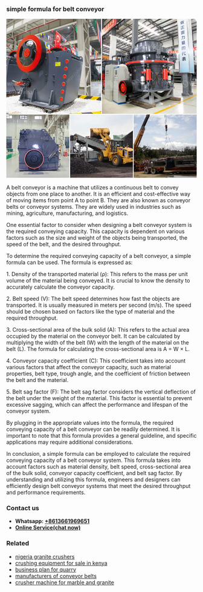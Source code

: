 <h3>simple formula for belt conveyor</h3><img src='1708322996.jpg' alt=''><p>A belt conveyor is a machine that utilizes a continuous belt to convey objects from one place to another. It is an efficient and cost-effective way of moving items from point A to point B. They are also known as conveyor belts or conveyor systems. They are widely used in industries such as mining, agriculture, manufacturing, and logistics.</p><p>One essential factor to consider when designing a belt conveyor system is the required conveying capacity. This capacity is dependent on various factors such as the size and weight of the objects being transported, the speed of the belt, and the desired throughput.</p><p>To determine the required conveying capacity of a belt conveyor, a simple formula can be used. The formula is expressed as:</p><p>1. Density of the transported material (ρ): This refers to the mass per unit volume of the material being conveyed. It is crucial to know the density to accurately calculate the conveyor capacity.</p><p>2. Belt speed (V): The belt speed determines how fast the objects are transported. It is usually measured in meters per second (m/s). The speed should be chosen based on factors like the type of material and the required throughput.</p><p>3. Cross-sectional area of the bulk solid (A): This refers to the actual area occupied by the material on the conveyor belt. It can be calculated by multiplying the width of the belt (W) with the length of the material on the belt (L). The formula for calculating the cross-sectional area is A = W × L.</p><p>4. Conveyor capacity coefficient (C): This coefficient takes into account various factors that affect the conveyor capacity, such as material properties, belt type, trough angle, and the coefficient of friction between the belt and the material.</p><p>5. Belt sag factor (F): The belt sag factor considers the vertical deflection of the belt under the weight of the material. This factor is essential to prevent excessive sagging, which can affect the performance and lifespan of the conveyor system.</p><p>By plugging in the appropriate values into the formula, the required conveying capacity of a belt conveyor can be readily determined. It is important to note that this formula provides a general guideline, and specific applications may require additional considerations.</p><p>In conclusion, a simple formula can be employed to calculate the required conveying capacity of a belt conveyor system. This formula takes into account factors such as material density, belt speed, cross-sectional area of the bulk solid, conveyor capacity coefficient, and belt sag factor. By understanding and utilizing this formula, engineers and designers can efficiently design belt conveyor systems that meet the desired throughput and performance requirements.</p><h3>Contact us</h3><ul><li><strong>Whatsapp:&nbsp;<a href="https://wa.me/8613661969651">+8613661969651</a></strong></li><li><a href="https://swt.shibang-china.com/?git&amp;zhl&amp;simple formula for belt conveyor"><strong>Online Service(chat now)</strong></a></li></ul><h3>Related</h3><ul><li><a href='nigeria granite crushers.md'>nigeria granite crushers</a></li><li><a href='crushing equipment for sale in kenya.md'>crushing equipment for sale in kenya</a></li><li><a href='business plan for quarry.md'>business plan for quarry</a></li><li><a href='manufacturers of conveyor belts.md'>manufacturers of conveyor belts</a></li><li><a href='crusher machine for marble and granite.md'>crusher machine for marble and granite</a></li></ul>